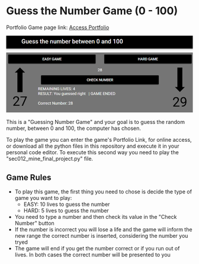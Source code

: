 # Guess the Number Game (0 - 100)

Portfolio Game page link: [Access Portfolio](https://meduardaeneves.github.io/portfolio/games/guess_the_number/)

<p align="center">
  <img src="files/guess_the_number_playing.png" width="750">
</p>

<p>This is a "Guessing Number Game" and your goal is to guess the random number, between 0 and 100, the computer has chosen.</p>

<p>To play the game you can enter the game's Portfolio Link, for online access, or download all the python files in this repository and execute it in your personal code editor. To execute this second way you need to play the "sec012_mine_final_project.py" file.</p>

## Game Rules
  <p>
    <ul>
      <li>To play this game, the first thing you need to chose is decide the type of game you want to play:
        <ul>
          <li>EASY: 10 lives to guess the number</li>
          <li>HARD: 5 lives to guess the number</li>
        </ul>
      </li>
      <li>You need to type a number and then check its value in the "Check Number" button</li>
      <li>If the number is incorrect you will lose a life and the game will inform the new range the correct number is inserted, considering the number you tryed</li>
      <li>The game will end if you get the number correct or if you run out of lives. In both cases the correct number will be presented to you</li>
    </ul>
  </p>